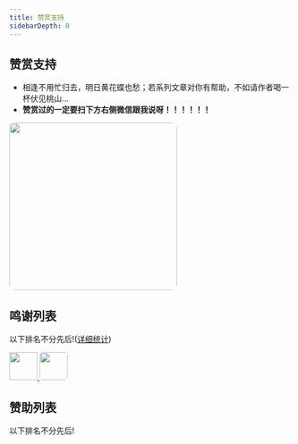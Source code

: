 ```yaml
---
title: 赞赏支持
sidebarDepth: 0
---
```


<!--
 * @Description: 
 * @Version: Beta1.0
 * @Author: 【B站&公众号】Rong姐姐好可爱
 * @Date: 2021-01-19 08:04:19
 * @LastEditors: 【B站&公众号】Rong姐姐好可爱
 * @LastEditTime: 2021-02-14 22:16:55
-->





## 赞赏支持

- 相逢不用忙归去，明日黄花蝶也愁；若系列文章对你有帮助，不如请作者喝一杯伏见桃山... 
- **赞赏过的一定要扫下方右侧微信跟我说呀！！！！！！**



<a name="wechat"></a>
<div align="left">
<img src="/assets/image_code/wechat_donate_code.jpeg" width="300" height="300" style="border-radius:10px;" />


</div>


## 鸣谢列表


以下排名不分先后!([详细统计]())


<div>
  <a href="https://github.com/ChiefPing" target="_blank">
    <img src="https://avatars2.githubusercontent.com/u/34122068?s=460&v=4" width="50px" style="brder-radius:5px;"/>
  </a>  <a href="https://github.com/xiaoliuxin" target="_blank">
    <img src="https://avatars2.githubusercontent.com/u/60652527?s=460&v=4"  style="border-radius:5px;"  width="50px"/>
  </a>
</div>


## 赞助列表

以下排名不分先后!
